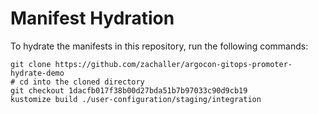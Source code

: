 # Manifest Hydration

To hydrate the manifests in this repository, run the following commands:

```shell
git clone https://github.com/zachaller/argocon-gitops-promoter-hydrate-demo
# cd into the cloned directory
git checkout 1dacfb017f38b00d27bda51b7b97033c90d9cb19
kustomize build ./user-configuration/staging/integration
```
